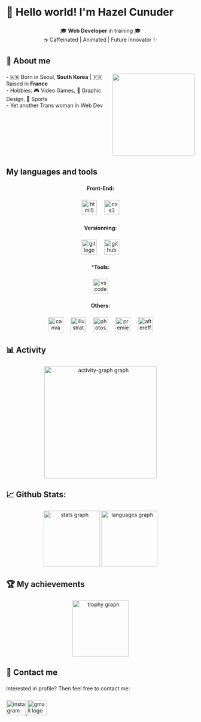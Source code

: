 <h1 align="left">👋 Hello world! I'm Hazel Cunuder</h1>

###

<p align="center">🎓 <strong>Web Developer</strong> in training 🎓<br>☕ Caffeinated | Animated | Future Innovator ✨</p>

###

<h2 align="left">👩 About me</h2>

###

<img align="right" height="220" src="https://media.discordapp.net/attachments/776590677281734706/1263760932081766502/Untitled_Artwork.png?ex=67d52d95&is=67d3dc15&hm=e5834d07011a60beca3a477d37df6c08b215df49a6ec84309c88199c3f854901&=&format=webp&quality=lossless&width=419&height=633"  />

###

<p align="left">- 🇰🇷 Born in Seoul, <b>South Korea</b> | 🇫🇷 Raised in <b>France</b><br>- Hobbies: 🎮 Video Games, 🎨 Graphic Design, 🏀 Sports<br>- Yet another Trans woman in Web Dev</p>

###

<br clear="both">

<h2 align="left">My languages and tools</h2>

###

<p align="center"><b>Front-End:</b></p>

###

<div align="center">
  <img src="https://cdn.jsdelivr.net/gh/devicons/devicon/icons/html5/html5-original.svg" height="40" alt="html5 logo"  />
  <img width="12" />
  <img src="https://cdn.jsdelivr.net/gh/devicons/devicon/icons/css3/css3-original.svg" height="40" alt="css3 logo"  />
</div>

###

<p align="center"><b>Versionning:</b></p>

###

<div align="center">
  <img src="https://cdn.jsdelivr.net/gh/devicons/devicon/icons/git/git-original.svg" height="40" alt="git logo"  />
  <img width="12" />
  <img src="https://cdn.jsdelivr.net/gh/devicons/devicon/icons/github/github-original.svg" height="40" alt="github logo"  />
</div>

###

<p align="center">*<b>Tools:</b></p>

###

<div align="center">
  <img src="https://cdn.jsdelivr.net/gh/devicons/devicon/icons/vscode/vscode-original.svg" height="40" alt="vscode logo"  />
</div>

###

<p align="center"><b>Others:</b></p>

###

<div align="center">
  <img src="https://cdn.jsdelivr.net/gh/devicons/devicon/icons/canva/canva-original.svg" height="40" alt="canva logo"  />
  <img width="12" />
  <img src="https://cdn.jsdelivr.net/gh/devicons/devicon/icons/illustrator/illustrator-plain.svg" height="40" alt="illustrator logo"  />
  <img width="12" />
  <img src="https://cdn.jsdelivr.net/gh/devicons/devicon/icons/photoshop/photoshop-plain.svg" height="40" alt="photoshop logo"  />
  <img width="12" />
  <img src="https://cdn.jsdelivr.net/gh/devicons/devicon/icons/premierepro/premierepro-plain.svg" height="40" alt="premierepro logo"  />
  <img width="12" />
  <img src="https://cdn.jsdelivr.net/gh/devicons/devicon/icons/aftereffects/aftereffects-original.svg" height="40" alt="aftereffects logo"  />
</div>

###

<h2 align="left">📊 Activity</h2>

###

<div align="center">
  <img src="https://github-readme-activity-graph.vercel.app/graph?username=HazelCunuder&radius=16&theme=nightowl&area=true&order=5" height="300" alt="activity-graph graph"  />
</div>

###

<h2 align="left">📈 Github Stats:</h2>

###

<div align="center">
  <img src="https://github-readme-stats.vercel.app/api?username=HazelCunuder&hide_title=false&hide_rank=false&show_icons=true&include_all_commits=true&count_private=true&disable_animations=false&theme=midnight-purple&locale=en&hide_border=false&order=1" height="150" alt="stats graph"  />
  <img src="https://github-readme-stats.vercel.app/api/top-langs?username=HazelCunuder&locale=en&hide_title=false&layout=compact&card_width=320&langs_count=5&theme=midnight-purple&hide_border=false&order=2" height="150" alt="languages graph"  />
</div>

###

<h2 align="left">🏆 My achievements</h2>

###

<div align="center">
  <img src="https://github-profile-trophy.vercel.app?username=HazelCunuder&theme=darkhub&column=-1&row=1&margin-w=8&margin-h=8&no-bg=false&no-frame=false&order=4" height="150" alt="trophy graph"  />
</div>

###

<h2 align="left">📱 Contact me</h2>

###

<p align="left">Interested in profile? Then feel free to contact me:</p>

###

<div align="left">
  <a href="https://www.instagram.com/duhitshazel" target="_blank">
    <img src="https://raw.githubusercontent.com/maurodesouza/profile-readme-generator/master/src/assets/icons/social/instagram/default.svg" width="52" height="40" alt="instagram logo"  />
  </a>
  <a href="mailto:hazel.claire.lee@gmail.com" target="_blank">
    <img src="https://raw.githubusercontent.com/maurodesouza/profile-readme-generator/master/src/assets/icons/social/gmail/default.svg" width="52" height="40" alt="gmail logo"  />
  </a>
</div>

###
